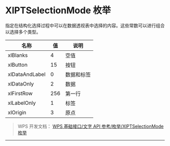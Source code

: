 # XlPTSelectionMode 枚举

指定在结构化选择过程中可以在数据透视表中选择的内容。这些常数可以进行组合以选择多个类型。

| 名称           | 值  | 说明       |
|----------------|-----|------------|
| xlBlanks       | 4   | 空值       |
| xlButton       | 15  | 按钮       |
| xlDataAndLabel | 0   | 数据和标签 |
| xlDataOnly     | 2   | 数据       |
| xlFirstRow     | 256 | 第一行     |
| xlLabelOnly    | 1   | 标签       |
| xlOrigin       | 3   | 原点       |

> WPS 开发文档： [WPS 基础接口/文字 API 参考/枚举/XlPTSelectionMode 枚举](https://qn.cache.wpscdn.cn/encs/doc/office_v19/topics/WPS%20%E5%9F%BA%E7%A1%80%E6%8E%A5%E5%8F%A3/%E6%96%87%E5%AD%97%20API%20%E5%8F%82%E8%80%83/%E6%9E%9A%E4%B8%BE/XlPTSelectionMode%20%E6%9E%9A%E4%B8%BE.html)

------------------------------------------------------------------------
